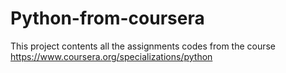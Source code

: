# Python-from-coursera
This project contents all the assignments codes from the course https://www.coursera.org/specializations/python
